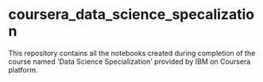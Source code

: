 # coursera_data_science_specalization
This repository contains all the notebooks created during completion of the course named 'Data Science Specialization' provided by IBM on Coursera platform.

